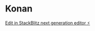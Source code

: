 # Konan

[Edit in StackBlitz next generation editor ⚡️](https://stackblitz.com/~/github.com/engzaza/Konan)